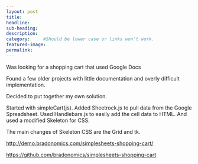 ```yaml
---
layout: post
title:
headline:
sub-heading:
description:
category:     #Should be lower case or links won't work.
featured-image:
permalink:
---
```

Was looking for a shopping cart that used Google Docs

Found a few older projects with little documentation and overly difficult implementation.

Decided to put together my own solution.

Started with simpleCart(js). Added Sheetrock.js to pull data from the Google Spreadsheet. Used Handlebars.js to easily add the cell data to HTML. And used a modified Skeleton for CSS.


The main changes of Skeleton CSS are the Grid and tk.

<div class="wrap"><script src="https://gist.github.com/bradonomics/519d5e47e558ccecba93.js"></script></div>


http://demo.bradonomics.com/simplesheets-shopping-cart/

https://github.com/bradonomics/simplesheets-shopping-cart